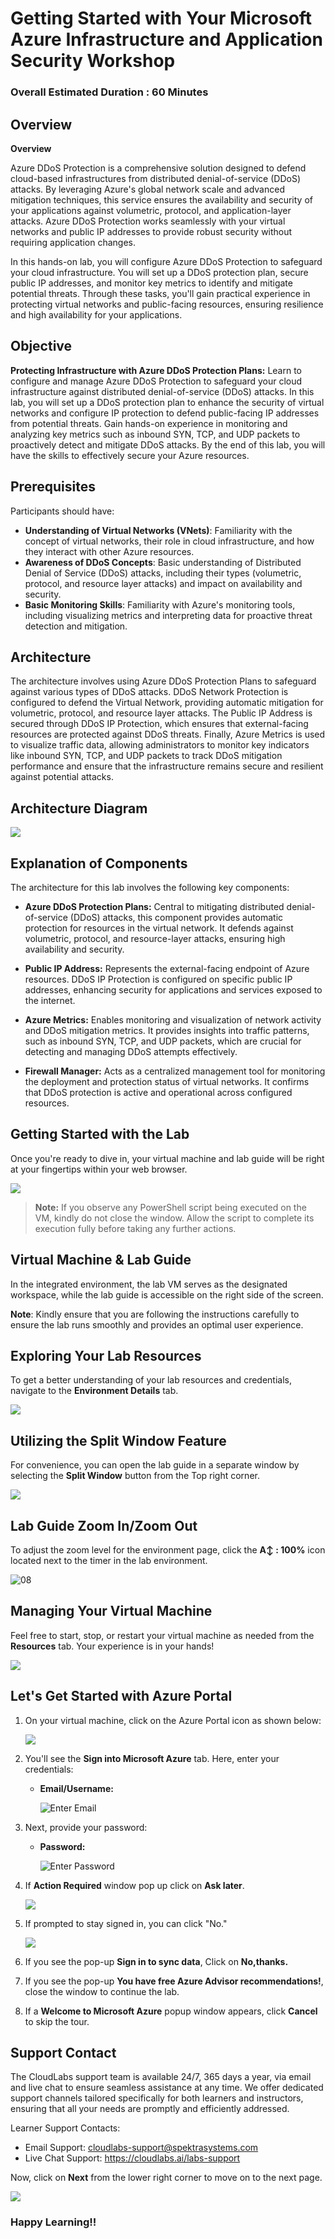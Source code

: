 # Getting Started with Your Microsoft Azure Infrastructure and Application Security Workshop

### Overall Estimated Duration : 60 Minutes

## Overview 



**Overview**  

Azure DDoS Protection is a comprehensive solution designed to defend cloud-based infrastructures from distributed denial-of-service (DDoS) attacks. By leveraging Azure's global network scale and advanced mitigation techniques, this service ensures the availability and security of your applications against volumetric, protocol, and application-layer attacks. Azure DDoS Protection works seamlessly with your virtual networks and public IP addresses to provide robust security without requiring application changes.  

In this hands-on lab, you will configure Azure DDoS Protection to safeguard your cloud infrastructure. You will set up a DDoS protection plan, secure public IP addresses, and monitor key metrics to identify and mitigate potential threats. Through these tasks, you'll gain practical experience in protecting virtual networks and public-facing resources, ensuring resilience and high availability for your applications.

## Objective  
 
**Protecting Infrastructure with Azure DDoS Protection Plans:** Learn to configure and manage Azure DDoS Protection to safeguard your cloud infrastructure against distributed denial-of-service (DDoS) attacks. In this lab, you will set up a DDoS protection plan to enhance the security of virtual networks and configure IP protection to defend public-facing IP addresses from potential threats. Gain hands-on experience in monitoring and analyzing key metrics such as inbound SYN, TCP, and UDP packets to proactively detect and mitigate DDoS attacks. By the end of this lab, you will have the skills to effectively secure your Azure resources.

## Prerequisites

Participants should have:  
  
- **Understanding of Virtual Networks (VNets)**: Familiarity with the concept of virtual networks, their role in cloud infrastructure, and how they interact with other Azure resources.  
- **Awareness of DDoS Concepts**: Basic understanding of Distributed Denial of Service (DDoS) attacks, including their types (volumetric, protocol, and resource layer attacks) and impact on availability and security.  
- **Basic Monitoring Skills**: Familiarity with Azure's monitoring tools, including visualizing metrics and interpreting data for proactive threat detection and mitigation.  

## Architecture

The architecture involves using Azure DDoS Protection Plans to safeguard against various types of DDoS attacks. DDoS Network Protection is configured to defend the Virtual Network, providing automatic mitigation for volumetric, protocol, and resource layer attacks. The Public IP Address is secured through DDoS IP Protection, which ensures that external-facing resources are protected against DDoS threats. Finally, Azure Metrics is used to visualize traffic data, allowing administrators to monitor key indicators like inbound SYN, TCP, and UDP packets to track DDoS mitigation performance and ensure that the infrastructure remains secure and resilient against potential attacks.

## Architecture Diagram 

![](./images/Lab004.png) 

## Explanation of Components

The architecture for this lab involves the following key components:

- **Azure DDoS Protection Plans:** Central to mitigating distributed denial-of-service (DDoS) attacks, this component provides automatic protection for resources in the virtual network. It defends against volumetric, protocol, and resource-layer attacks, ensuring high availability and security.

- **Public IP Address:** Represents the external-facing endpoint of Azure resources. DDoS IP Protection is configured on specific public IP addresses, enhancing security for applications and services exposed to the internet.

- **Azure Metrics:** Enables monitoring and visualization of network activity and DDoS mitigation metrics. It provides insights into traffic patterns, such as inbound SYN, TCP, and UDP packets, which are crucial for detecting and managing DDoS attempts effectively.

- **Firewall Manager:** Acts as a centralized management tool for monitoring the deployment and protection status of virtual networks. It confirms that DDoS protection is active and operational across configured resources.

## Getting Started with the Lab 

Once you're ready to dive in, your virtual machine and lab guide will be right at your fingertips within your web browser.

![](./images/GS6.png) 

>**Note:** If you observe any PowerShell script being executed on the VM, kindly do not close the window. Allow the script to complete its execution fully before taking any further actions.

## Virtual Machine & Lab Guide

In the integrated environment, the lab VM serves as the designated workspace, while the lab guide is accessible on the right side of the screen.

**Note**: Kindly ensure that you are following the instructions carefully to ensure the lab runs smoothly and provides an optimal user experience.

## Exploring Your Lab Resources

To get a better understanding of your lab resources and credentials, navigate to the **Environment Details** tab.

![](./images/GS17.png)
   
## Utilizing the Split Window Feature
 
For convenience, you can open the lab guide in a separate window by selecting the **Split Window** button from the Top right corner.
 
![](./images/GS8.png)

## Lab Guide Zoom In/Zoom Out
 
To adjust the zoom level for the environment page, click the **A↕ : 100%** icon located next to the timer in the lab environment. 

![08](./images/zoom.png)  

## Managing Your Virtual Machine

Feel free to start, stop, or restart your virtual machine as needed from the **Resources** tab. Your experience is in your hands!

![](./images/GS5.png)
  
## Let's Get Started with Azure Portal

1. On your virtual machine, click on the Azure Portal icon as shown below:

   ![](./images/GS1.png)
   
1. You'll see the **Sign into Microsoft Azure** tab. Here, enter your credentials:
 
   - **Email/Username:** <inject key="AzureAdUserEmail"></inject>
 
      ![](./images/GS2.png "Enter Email")

1. Next, provide your password:
 
   - **Password:** <inject key="AzureAdUserPassword"></inject>
 
      ![](./images/GS3.png "Enter Password")

1. If **Action Required** window pop up click on **Ask later**. 

    ![](./images/imagescre.png)
 
1. If prompted to stay signed in, you can click "No." 

    ![](./images/GS9.png)

1. If you see the pop-up **Sign in to sync data**, Click on **No,thanks.** 

1. If you see the pop-up **You have free Azure Advisor recommendations!**, close the window to continue the lab.

1. If a **Welcome to Microsoft Azure** popup window appears, click **Cancel** to skip the tour.

## Support Contact
 
The CloudLabs support team is available 24/7, 365 days a year, via email and live chat to ensure seamless assistance at any time. We offer dedicated support channels tailored specifically for both learners and instructors, ensuring that all your needs are promptly and efficiently addressed.

Learner Support Contacts:
- Email Support: cloudlabs-support@spektrasystems.com
- Live Chat Support: https://cloudlabs.ai/labs-support

Now, click on **Next** from the lower right corner to move on to the next page. 

![](./images/next.png)

### Happy Learning!!